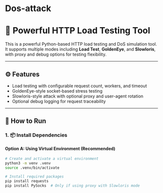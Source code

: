 # Dos-attack
# 🧪 Powerful HTTP Load Testing Tool

This is a powerful Python-based HTTP load testing and DoS simulation tool. It supports multiple modes including **Load Test**, **GoldenEye**, and **Slowloris**, with proxy and debug options for testing flexibility.

---

## ⚙️ Features

- Load testing with configurable request count, workers, and timeout
- GoldenEye-style socket-based stress testing
- Slowloris-style attack with optional proxy and user-agent rotation
- Optional debug logging for request traceability

---

## 🚀 How to Run

### 1. 📦 Install Dependencies

#### Option A: Using Virtual Environment (Recommended)

```bash
# Create and activate a virtual environment
python3 -m venv .venv
source .venv/bin/activate

# Install required packages
pip install requests
pip install PySocks  # Only if using proxy with Slowloris mode
